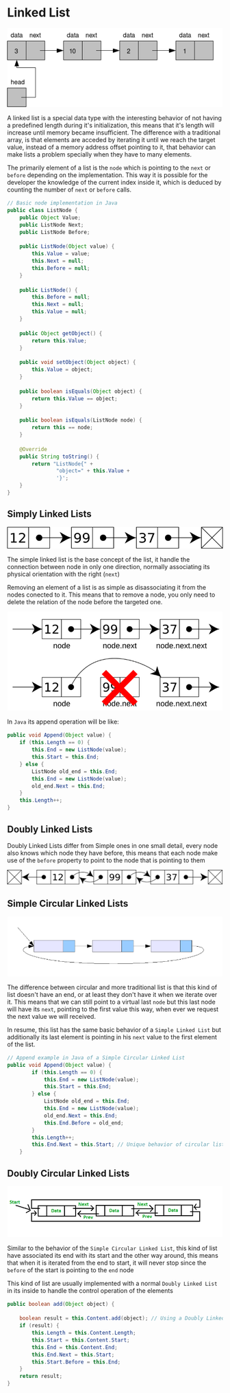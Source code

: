 # Linked List

[![ListExample](/static/img/DataTypes/C_language_linked_list.png)](https://commons.wikimedia.org/wiki/File:C_language_linked_list.png)

A linked list is a special data type with the interesting behavior of not having a predefined length during it's initialization, this means that it's length will increase until memory became insufficient. The difference with a traditional array, is that elements are acceded by iterating it until we reach the target value, instead of a memory address offset pointing to it, that behavior can make lists a problem specially when they have to many elements.

The primarily element of a list is the `node` which is pointing to the `next` or `before` depending on the implementation. This way it is possible for the developer the knowledge of the current index inside it, which is deduced by counting the number of  `next` or `before` calls.

```java
// Basic node implementation in Java
public class ListNode {
    public Object Value;
    public ListNode Next;
    public ListNode Before;

    public ListNode(Object value) {
        this.Value = value;
        this.Next = null;
        this.Before = null;
    }

    public ListNode() {
        this.Before = null;
        this.Next = null;
        this.Value = null;
    }

    public Object getObject() {
        return this.Value;
    }

    public void setObject(Object object) {
        this.Value = object;
    }

    public boolean isEquals(Object object) {
        return this.Value == object;
    }

    public boolean isEquals(ListNode node) {
        return this == node;
    }

    @Override
    public String toString() {
        return "ListNode{" +
                "object=" + this.Value +
                '}';
    }
}
```

## Simply Linked Lists

[![Simple Linked List](/static/img/DataTypes/Singly-linked-list.svg)](https://commons.wikimedia.org/wiki/File:Singly-linked-list.svg)

The simple linked list is the base concept of the list, it handle the connection between node in only one direction, normally associating its physical orientation with the right (`next`) 

Removing an element of a list is as simple as disassociating it from the nodes conected to it. This means that to remove a node, you only need to delete the relation of the node before the targeted one.

[![Deleting element from a list](/static/img/DataTypes/CPT-LinkedLists-deletingnode.svg)](https://commons.wikimedia.org/wiki/File:CPT-LinkedLists-deletingnode.svg)

In `Java` its append operation will be like:

```java
public void Append(Object value) {
    if (this.Length == 0) {
        this.End = new ListNode(value);
        this.Start = this.End;
    } else {
        ListNode old_end = this.End;
        this.End = new ListNode(value);
        old_end.Next = this.End;
    }
    this.Length++;
}
```

## Doubly Linked Lists

Doubly Linked Lists differ from Simple ones in one small detail, every node also knows which node they have before, this means that each node make use of the `before` property to point to the node that is pointing to them

[![DoublyLinkedList](/static/img/DataTypes/Doubly-linked-list.svg)](https://commons.wikimedia.org/wiki/File:Doubly-linked-list.svg)

## Simple Circular Linked Lists

[![CircularSimpleLinkedList](/static/img/DataTypes/Circurlar_linked_list.png)](https://commons.wikimedia.org/wiki/File:Circurlar_linked_list.png)

The difference between circular and more traditional list is that this kind of list doesn't have an end, or at least they don't have it when we iterate over it. This means that we can still point to a virtual last `node` but this last node will have its `next`, pointing to the first value this way, when ever we request the next value we will received.

In resume, this list has the same basic behavior of a `Simple Linked List` but additionally its last element is pointing in his `next` value to the first element of the list.

```java
// Append example in Java of a Simple Circular Linked List
public void Append(Object value) {
        if (this.Length == 0) {
            this.End = new ListNode(value);
            this.Start = this.End;
        } else {
            ListNode old_end = this.End;
            this.End = new ListNode(value);
            old_end.Next = this.End;
            this.End.Before = old_end;
        }
        this.Length++;
        this.End.Next = this.Start; // Unique behavior of circular lists
    }
```
## Doubly Circular Linked Lists

[![CircularDoubleLinkedList](/static/img/DataTypes/DoubleCircularLinkedList.png)](https://www.geeksforgeeks.org/doubly-circular-linked-list-set-1-introduction-and-insertion/)


Similar to the behavior of the `Simple Circular Linked List`, this kind of list have associated its end with its start and the other way around, this means that when it is iterated from the end to start, it will never stop since the `before` of the start is pointing to the `end` node

This kind of list are usually implemented with a normal `Doubly Linked List` in its inside to handle the control operation of the elements

```java
public boolean add(Object object) {

    boolean result = this.Content.add(object); // Using a Doubly Linked List in it's inside to handle the data added
    if (result) {
        this.Length = this.Content.Length;
        this.Start = this.Content.Start;
        this.End = this.Content.End;
        this.End.Next = this.Start;
        this.Start.Before = this.End;
    }
    return result;
}
```
